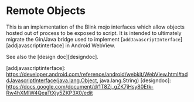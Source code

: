 # Remote Objects

This is an implementation of the Blink mojo interfaces which allow objects
hosted out of process to be exposed to script. It is intended to ultimately
migrate the Gin/Java bridge used to implement
[`addJavascriptInterface`][addjavascriptinterface] in Android WebView.

See also the [design doc][designdoc].

[addjavascriptinterface]: https://developer.android.com/reference/android/webkit/WebView.html#addJavascriptInterface(java.lang.Object, java.lang.String)
[designdoc]: https://docs.google.com/document/d/1T8Zj_gZK7jHsy80Etk-Rw4hXMIW4QeaTtXjy5ZKP3X0/edit
